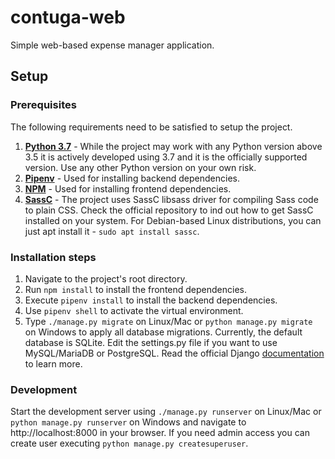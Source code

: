 # contuga-web
Simple web-based expense manager application.


## Setup

### Prerequisites

The following requirements need to be satisfied to setup the project.

1. [**Python 3.7**](https://www.python.org/) - While the project may work with any Python version above 3.5 it is actively developed using 3.7 and it is the officially supported version. Use any other Python version on your own risk.
1. [**Pipenv**](https://github.com/pypa/pipenv) - Used for installing backend dependencies.
1. [**NPM**](https://www.npmjs.com/) - Used for installing frontend dependencies.
1. [**SassC**](https://github.com/sass/sassc) - The project uses SassC libsass driver for compiling Sass code to plain CSS. Check the official repository to ind out how to get SassC installed on your system. For Debian-based Linux distributions, you can just apt install it - `sudo apt install sassc`.

### Installation steps

1. Navigate to the project's root directory.
1. Run `npm install` to install the frontend dependencies.
1. Execute `pipenv install` to install the backend dependencies.
1. Use `pipenv shell` to activate the virtual environment.
1. Type `./manage.py migrate` on Linux/Mac or `python manage.py migrate` on Windows to apply all database migrations. Currently, the default database is SQLite. Edit the settings.py file if you want to use MySQL/MariaDB or PostgreSQL. Read the official Django [documentation](https://docs.djangoproject.com/en/2.2/ref/databases/) to learn more.

### Development

Start the development server using `./manage.py runserver` on Linux/Mac or `python manage.py runserver` on Windows and navigate to http://localhost:8000 in your browser.
If you need admin access you can create user executing `python manage.py createsuperuser`.
